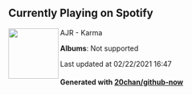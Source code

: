 ## Currently Playing on Spotify

[<img align="left" width="100" src="https://i.scdn.co/image/ab67616d0000b273ebf4e3b60801ac4972d47317">](https://open.spotify.com/album/29Xikj6r9kQDSbnZWCCW2s)

AJR - Karma

**Albums**: Not supported

Last updated at 02/22/2021 16:47

#### Generated with [20chan/github-now](https://github.com/20chan/github-now)


<!--
**20chan/20chan** is a ✨ _special_ ✨ repository because its `README.md` (this file) appears on your GitHub profile.

Here are some ideas to get you started:

- 🔭 I’m currently working on ...
- 🌱 I’m currently learning ...
- 👯 I’m looking to collaborate on ...
- 🤔 I’m looking for help with ...
- 💬 Ask me about ...
- 📫 How to reach me: ...
- 😄 Pronouns: ...
- ⚡ Fun fact: ...
-->
